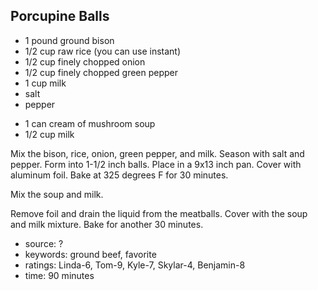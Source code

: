 Porcupine Balls
---------------

- 1 pound ground bison
- 1/2 cup raw rice (you can use instant)
- 1/2 cup finely chopped onion
- 1/2 cup finely chopped green pepper
- 1 cup milk
- salt
- pepper
<!-- -->
- 1 can cream of mushroom soup
- 1/2 cup milk

Mix the bison, rice, onion, green pepper, and milk.  Season with salt
and pepper.  Form into 1-1/2 inch balls. Place in a 9x13 inch
pan. Cover with aluminum foil.  Bake at 325 degrees F for 30 minutes.

Mix the soup and milk.

Remove foil and drain the liquid from the meatballs.  Cover with the
soup and milk mixture.  Bake for another 30 minutes.

- source: ?
- keywords: ground beef, favorite
- ratings: Linda-6, Tom-9, Kyle-7, Skylar-4, Benjamin-8
- time: 90 minutes
